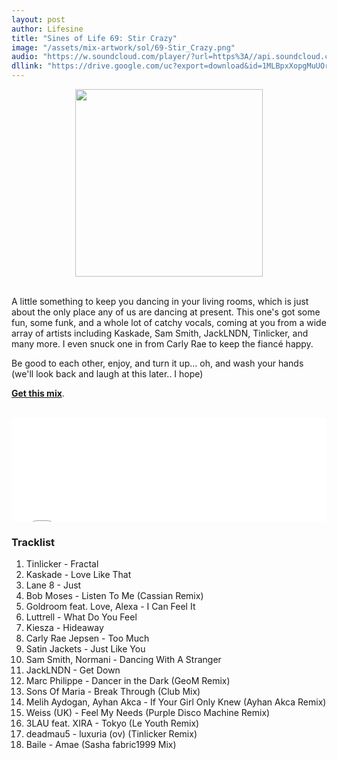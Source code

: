 ```yaml
---
layout: post
author: Lifesine
title: "Sines of Life 69: Stir Crazy"
image: "/assets/mix-artwork/sol/69-Stir_Crazy.png"
audio: "https://w.soundcloud.com/player/?url=https%3A//api.soundcloud.com/tracks/784263838&amp;color=%23d63996&amp;auto_play=false&amp;hide_related=false&amp;show_comments=true&amp;show_user=true&amp;show_reposts=false&amp;show_teaser=true"
dllink: "https://drive.google.com/uc?export=download&id=1MLBpxXopgMuUOrhInYgqFhY2DD-Dgprx"
---
```


<div style="text-align:center"><img src="{{ page.image }}" width="300px" height="auto" /></div>
<br>

A little something to keep you dancing in your living rooms, which is just about the only place any of us are dancing at present. This one's got some fun, some funk, and a whole lot of catchy vocals, coming at you from a wide array of artists including Kaskade, Sam Smith, JackLNDN, Tinlicker, and many more. I even snuck one in from Carly Rae to keep the fiancé happy.

Be good to each other, enjoy, and turn it up... oh, and wash your hands (we'll look back and laugh at this later.. I hope)

<a href=" {{ page.dllink }} " target="_blank">**Get this mix**</a>.

<br>

<iframe allow="autoplay" frameborder="no" height="166" scrolling="no" src=" {{ page.audio }}" width="100%"></iframe>

### Tracklist

01. Tinlicker - Fractal
02. Kaskade - Love Like That
03. Lane 8 - Just
04. Bob Moses - Listen To Me (Cassian Remix)
05. Goldroom feat. Love, Alexa - I Can Feel It
06. Luttrell - What Do You Feel
07. Kiesza - Hideaway
08. Carly Rae Jepsen - Too Much
09. Satin Jackets - Just Like You
10. Sam Smith, Normani - Dancing With A Stranger
11. JackLNDN - Get Down
12. Marc Philippe - Dancer in the Dark (GeoM Remix)
13. Sons Of Maria - Break Through (Club Mix)
14. Melih Aydogan, Ayhan Akca - If Your Girl Only Knew (Ayhan Akca Remix)
15. Weiss (UK) - Feel My Needs (Purple Disco Machine Remix)
16. 3LAU feat. XIRA - Tokyo (Le Youth Remix)
17. deadmau5 - luxuria (ov) (Tinlicker Remix)
18. Baile - Amae (Sasha fabric1999 Mix)

<br>